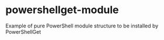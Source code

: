 # powershellget-module
Example of pure PowerShell module structure to be installed by PowerShellGet
